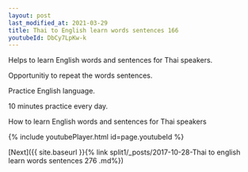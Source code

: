 ```yaml
---
layout: post
last_modified_at: 2021-03-29
title: Thai to English learn words sentences 166 
youtubeId: DbCy7LpKw-k
---
```

 
 
Helps to learn English words and sentences for Thai speakers.

Opportunitiy to repeat the words sentences. 

Practice English language. 
 
10 minutes practice every day. 
 
How to learn English words and sentences for Thai speakers 
 
{% include youtubePlayer.html id=page.youtubeId %}
 
 
[Next]({{ site.baseurl }}{% link  split1/_posts/2017-10-28-Thai to english learn words sentences 276 .md%})
 
